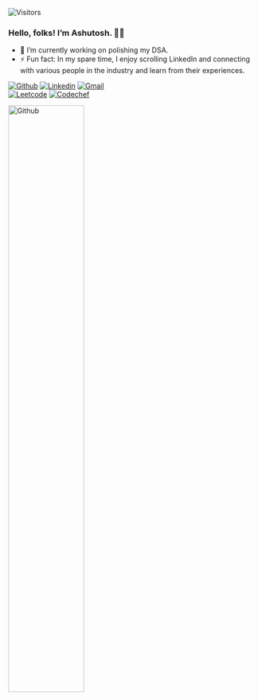 ![Visitors](https://api.visitorbadge.io/api/visitors?path=https%3A%2F%2Fgithub.com%2Fashutosh-2024&countColor=%23d9e3f0)

### Hello, folks! I’m Ashutosh. 🤝🤝

- 🔭 I’m currently working on polishing my DSA.
-  ⚡ Fun fact: In my spare time, I enjoy scrolling LinkedIn and connecting with various people in the industry and learn from their experiences.

[![Github](https://img.shields.io/badge/-Github-000?style=flat&logo=Github&logoColor=white)](https://github.com/ashutosh-2024)
[![Linkedin](https://img.shields.io/badge/-LinkedIn-blue?style=flat&logo=Linkedin&logoColor=white)](https://www.linkedin.com/in/ashutosh-aswani-697478201/)
[![Gmail](https://img.shields.io/badge/-Gmail-c14438?style=flat&logo=Gmail&logoColor=white)](mailto:202051215@iiitvadodara.ac.in)<br>
[![Leetcode](https://img.shields.io/badge/-LeetCode-FFA116?style=for-the-badge&logo=LeetCode&logoColor=black)](https://leetcode.com/ashutosh_0207/)
[![Codechef](https://img.shields.io/badge/Codechef-%23B92B27.svg?&style=for-the-badge&logo=Codechef&logoColor=white)](https://www.codechef.com/users/ashutosh_0207)


<img width="55%" align="center" alt="Github" src="https://raw.githubusercontent.com/onimur/.github/master/.resources/git-header.svg" />

